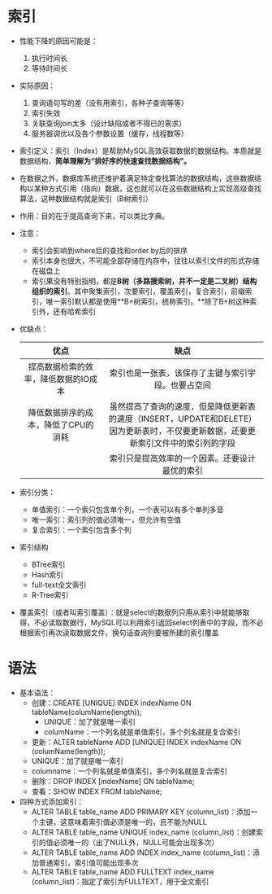 # 索引

+ 性能下降的原因可能是：
  1. 执行时间长
  2. 等待时间长
+ 实际原因：
  1. 查询语句写的差（没有用索引，各种子查询等等）
  2. 索引失效
  3. 关联查询join太多（设计缺陷或者不得已的需求）
  4. 服务器调优以及各个参数设置（缓存，线程数等）

+ 索引定义：索引（Index）是帮助MySQL高效获取数据的数据结构。本质就是数据结构，**简单理解为“排好序的快速查找数据结构”。**
+ 在数据之外，数据库系统还维护着满足特定查找算法的数据结构，这些数据结构以某种方式引用（指向）数据，这也就可以在这些数据结构上实现高级查找算法，这种数据结构就是索引（B树索引）
+ 作用：目的在于提高查询下来，可以类比字典。
+ 注意：
  + 索引会影响到where后的查找和order by后的排序
  + 索引本身也很大，不可能全部存储在内存中，往往以索引文件的形式存储在磁盘上
  + 索引果没有特别指明，都是**B树（多路搜索树，并不一定是二叉树）结构组织的索引**。其中聚集索引，次要索引，覆盖索引，复合索引，前缀索引，唯一索引默认都是使用**B+树索引，统称索引。**除了B+树这种索引外，还有哈希索引

+ 优缺点：

  |                 优点                 |                             缺点                             |
  | :----------------------------------: | :----------------------------------------------------------: |
  | 提高数据检索的效率，降低数据的IO成本 |      索引也是一张表，该保存了主键与索引字段。也要占空间      |
  | 降低数据排序的成本，降低了CPU的消耗  | 虽然提高了查询的速度，但是降低更新表的速度（INSERT，UPDATE和DELETE）<br>因为更新表时，不仅要更新数据，还要更新索引文件中的索引列的字段 |
  |                                      |        索引只是提高效率的一个因素。还要设计最优的索引        |

+ 索引分类：
  + 单值索引：一个索只包含单个列，一个表可以有多个单列多音
  + 唯一索引：索引列的值必须唯一，但允许有空值
  + 复合索引：一个索引包含多个列
+ 索引结构
  + BTree索引
  + Hash索引
  + full-text全文索引
  + R-Tree索引
  
+ 覆盖索引（或者叫索引覆盖）：就是select的数据列只用从索引中就能够取得，不必读取数据行，MySQL可以利用索引返回select列表中的字段，而不必根据索引再次读取数据文件，换句话查询列要被所建的索引覆盖

# 语法

+ 基本语法：
  + 创建：CREATE [UNIQUE] INDEX indexName ON tableName(columName(length));
    + UNIQUE：加了就是唯一索引
    + columName：一个列名就是单值索引，多个列名就是复合索引
  +   更新：ALTER tableName ADD  [UNIQUE] INDEX indexName ON (columName(length));
    + UNIQUE：加了就是唯一索引
    + columname：一个列名就是单值索引，多个列名就是复合索引
  + 删除：DROP INDEX [indexName] ON tableName;
  + 查看：SHOW INDEX FROM tableName;
+ 四种方式添加索引：
  + ALTER TABLE table_name ADD PRIMARY KEY (column_list)：添加一个主键，这意味着索引值必须是唯一的，且不能为NULL
  + ALTER TABLE table_name UNIQUE index_name (column_list)：创建索引的值必须唯一的（出了NULL外，NULL可能会出现多次）
  + ALTER TABLE table_name ADD INDEX index_name (column_list)：添加普通索引，索引值可能出现多次
  + ALTER TABLE table_name ADD FULLTEXT index_name (column_list)：指定了索引为FULLTEXT，用于全文索引
